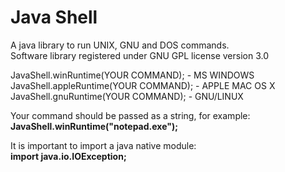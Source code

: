 # Java Shell
A java library to run UNIX, GNU and DOS commands.  
Software library registered under GNU GPL license version 3.0  

JavaShell.winRuntime(YOUR COMMAND); - MS WINDOWS  
JavaShell.appleRuntime(YOUR COMMAND); - APPLE MAC OS X  
JavaShell.gnuRuntime(YOUR COMMAND); - GNU/LINUX  

Your command should be passed as a string, for example:  
**JavaShell.winRuntime("notepad.exe");**  

It is important to import a java native module:  
**import java.io.IOException;**  

